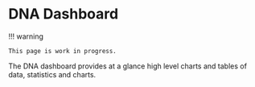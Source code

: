 # DNA Dashboard

!!! warning

    This page is work in progress.

The DNA dashboard provides at a glance high level charts and tables of data, statistics and charts.
